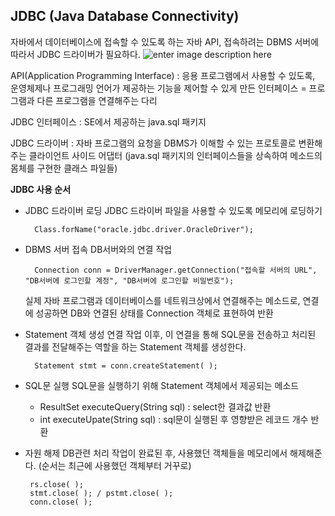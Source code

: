 ## JDBC (Java Database Connectivity)
자바에서 데이터베이스에 접속할 수 있도록 하는 자바 API, 접속하려는 DBMS 서버에 따라서 JDBC 드라이버가 필요하다.
![enter image description here](https://lh3.googleusercontent.com/t77uGoOSR-gs_rIB5Ltt3DwFxJccvdEXg8AeMPta-9KwjS0rGkSwkaAjiITAySQPJPMuzLGOooU)

API(Application Programming Interface) 
: 응용 프로그램에서 사용할 수 있도록, 운영체제나 프로그래밍 언어가 제공하는 기능을 제어할 수 있게 만든 인터페이스
= 프로그램과 다른 프로그램을 연결해주는 다리

JDBC 인터페이스
: SE에서 제공하는 java.sql 패키지

JDBC 드라이버
: 자바 프로그램의 요청을 DBMS가 이해할 수 있는 프로토콜로 변환해주는 클라이언트 사이드 어댑터
(java.sql 패키지의 인터페이스들을 상속하여 메소드의 몸체를 구현한 클래스 파일들)

**JDBC 사용 순서**
- JDBC 드라이버 로딩
JDBC 드라이버 파일을 사용할 수 있도록 메모리에 로딩하기

	    Class.forName("oracle.jdbc.driver.OracleDriver");

- DBMS 서버 접속
DB서버와의 연결 작업

	    Connection conn = DriverManager.getConnection("접속할 서버의 URL", "DB서버에 로그인할 계정", "DB서버에 로그인할 비밀번호");
	실제 자바 프로그램과 데이터베이스를 네트워크상에서 연결해주는 메소드로, 연결에 성공하면 DB와 연결된 상태를 Connection 객체로 표현하여 반환

- Statement 객체 생성
   연결 작업 이후, 이 연결을 통해 SQL문을 전송하고 처리된 결과를 전달해주는 역할을 하는 Statement 객체를 생성한다.
   

	    Statement stmt = conn.createStatement( );

- SQL문 실행
  SQL문을 실행하기 위해 Statement 객체에서 제공되는 메소드
  - ResultSet executeQuery(String sql) : select한 결과값 반환
  - int executeUpate(String sql) : sql문이 실행된 후 영향받은 레코드 개수 반환
-  자원 해제
DB관련 처리 작업이 완료된 후, 사용했던 객체들을 메모리에서 해제해준다. (순서는 최근에 사용했던 객체부터 거꾸로)

	    rs.close( );
	    stmt.close( ); / pstmt.close( );
	    conn.close( );




<!--stackedit_data:
eyJoaXN0b3J5IjpbLTIwMTc5ODUwLDIzODQ1MjcyNSwxODI3ND
EwOTMzLC0xODQzNjYxMDg1LC0xMzYxNTk1ODM5LDE0Nzg1NTM2
MjYsMTExMTY3OTg3Niw4Mzc0NTQ1MzYsMTU2MTY2ODU2NiwtMT
Y3ODI0OTAzNF19
-->